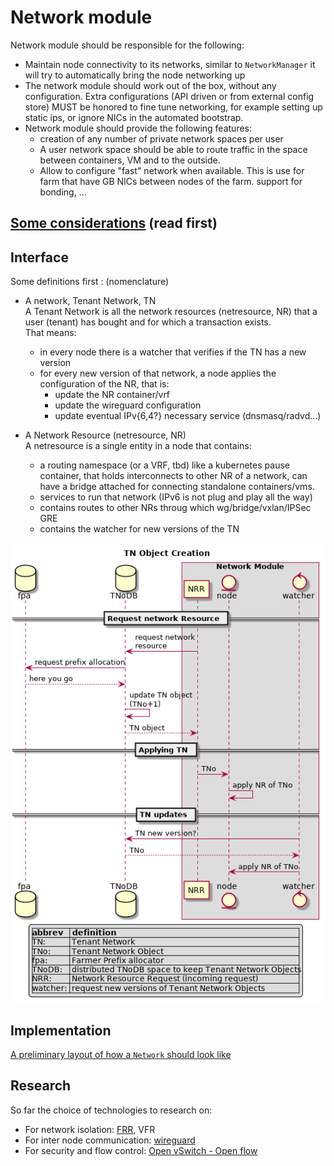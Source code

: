 # Network module

Network module should be responsible for the following:

- Maintain node connectivity to its networks, similar to `NetworkManager` it will try to automatically bring the node networking up
- The network module should work out of the box, without any configuration. Extra configurations (API driven or from external config store) MUST be honored to fine tune networking, for example setting up static ips, or ignore NICs in the automated bootstrap.
- Network module should provide the following features:
  - creation of any number of private network spaces per user
  - A user network space should be able to route traffic in the space between containers, VM and to the outside.
  - Allow to configure "fast" network when available. This is use for farm that have GB NICs between nodes of the farm. support for bonding, ...
## [Some considerations](Requirements.md) (read first)

## Interface

Some definitions first : (nomenclature)

  - A network, Tenant Network, TN  
  A Tenant Network is all the network resources (netresource, NR) that a user (tenant) has bought and for which a transaction exists.  
  That means:
    - in every node there is a watcher that verifies if the TN has a new version
    - for every new version of that network, a node applies the configuration of the NR, that is:
      - update the NR container/vrf
      - update the wireguard configuration
      - update eventual IPv{6,4?} necessary service (dnsmasq/radvd...)
  
  - A Network Resource (netresource, NR)  
  A netresource is a single entity in a node that contains:
    - a routing namespace (or a VRF, tbd) like a kubernetes pause container, that holds interconnects to other NR of a network, can have a bridge attached for connecting standalone containers/vms. 
    - services to run that network (IPv6 is not plug and play all the way)
    - contains routes to other NRs throug which wg/bridge/vxlan/IPSec GRE
    - contains the watcher for new versions of the TN

![an idea of how](TN_Obj_creation_update.png)


## Implementation

[A preliminary layout of how a `Network` should look like](cases.md)

## Research
So far the choice of technologies to research on:

- For network isolation: [FRR](https://frrouting.org), VFR
- For inter node communication: [wireguard](https://www.wireguard.com/)
- For security and flow control: [Open vSwitch - Open flow](http://docs.openvswitch.org/en/latest/)



